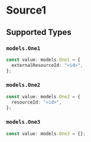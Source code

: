 # Source1


## Supported Types

### `models.One1`

```typescript
const value: models.One1 = {
  externalResourceId: "<id>",
};
```

### `models.One2`

```typescript
const value: models.One2 = {
  resourceId: "<id>",
};
```

### `models.One3`

```typescript
const value: models.One3 = {};
```

